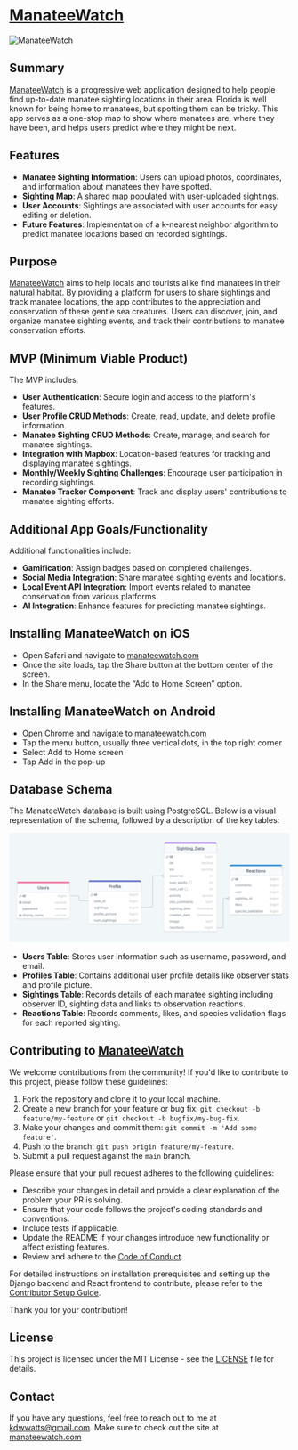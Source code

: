 # [ManateeWatch](http://manateewatch.com)

![ManateeWatch](assets/ManateeWatch_screens.png)

## Summary

[ManateeWatch](http://manateewatch.com) is a progressive web application designed to help people find up-to-date manatee sighting locations in their area. Florida is well known for being home to manatees, but spotting them can be tricky. This app serves as a one-stop map to show where manatees are, where they have been, and helps users predict where they might be next.

## Features

- **Manatee Sighting Information**: Users can upload photos, coordinates, and information about manatees they have spotted.
- **Sighting Map**: A shared map populated with user-uploaded sightings.
- **User Accounts**: Sightings are associated with user accounts for easy editing or deletion.
- **Future Features**: Implementation of a k-nearest neighbor algorithm to predict manatee locations based on recorded sightings.

## Purpose

[ManateeWatch](http://manateewatch.com) aims to help locals and tourists alike find manatees in their natural habitat. By providing a platform for users to share sightings and track manatee locations, the app contributes to the appreciation and conservation of these gentle sea creatures. Users can discover, join, and organize manatee sighting events, and track their contributions to manatee conservation efforts.

## MVP (Minimum Viable Product)

The MVP includes:

- **User Authentication**: Secure login and access to the platform's features.
- **User Profile CRUD Methods**: Create, read, update, and delete profile information.
- **Manatee Sighting CRUD Methods**: Create, manage, and search for manatee sightings.
- **Integration with Mapbox**: Location-based features for tracking and displaying manatee sightings.
- **Monthly/Weekly Sighting Challenges**: Encourage user participation in recording sightings.
- **Manatee Tracker Component**: Track and display users' contributions to manatee sighting efforts.

## Additional App Goals/Functionality

Additional functionalities include:

- **Gamification**: Assign badges based on completed challenges.
- **Social Media Integration**: Share manatee sighting events and locations.
- **Local Event API Integration**: Import events related to manatee conservation from various platforms.
- **AI Integration**: Enhance features for predicting manatee sightings.

## Installing ManateeWatch on iOS
- Open Safari and navigate to [manateewatch.com](http://manateewatch.com)
- Once the site loads, tap the Share button at the bottom center of the screen.
- In the Share menu, locate the “Add to Home Screen” option.

## Installing ManateeWatch on Android
- Open Chrome and navigate to [manateewatch.com](http://manateewatch.com)
- Tap the menu button, usually three vertical dots, in the top right corner
- Select Add to Home screen
- Tap Add in the pop-up

## Database Schema

The ManateeWatch database is built using PostgreSQL. Below is a visual representation of the schema, followed by a description of the key tables:

![PostgreSQL Schema](assets/postgresql_schema.png)

- **Users Table**: Stores user information such as username, password, and email.
- **Profiles Table**: Contains additional user profile details like observer stats and profile picture.
- **Sightings Table**: Records details of each manatee sighting including observer ID, sighting data and links to observation reactions.
- **Reactions Table**: Records comments, likes, and species validation flags for each reported sighting.


## Contributing to [ManateeWatch](manateewatch.com)

We welcome contributions from the community! If you'd like to contribute to this project, please follow these guidelines:

1. Fork the repository and clone it to your local machine.
2. Create a new branch for your feature or bug fix: `git checkout -b feature/my-feature` or `git checkout -b bugfix/my-bug-fix`.
3. Make your changes and commit them: `git commit -m 'Add some feature'`.
4. Push to the branch: `git push origin feature/my-feature`.
5. Submit a pull request against the `main` branch.

Please ensure that your pull request adheres to the following guidelines:

- Describe your changes in detail and provide a clear explanation of the problem your PR is solving.
- Ensure that your code follows the project's coding standards and conventions.
- Include tests if applicable.
- Update the README if your changes introduce new functionality or affect existing features.
- Review and adhere to the [Code of Conduct](CODE_OF_CONDUCT.md).

For detailed instructions on installation prerequisites and setting up the Django backend and React frontend to contribute, please refer to the [Contributor Setup Guide](CONTRIBUTE.md).

Thank you for your contribution!

## License

This project is licensed under the MIT License - see the [LICENSE](LICENSE) file for details.

## Contact

If you have any questions, feel free to reach out to me at [kdwwatts@gmail.com](mailto:kdwwatts@gmail.com).
Make sure to check out the site at [manateewatch.com](http://manateewatch.com)


